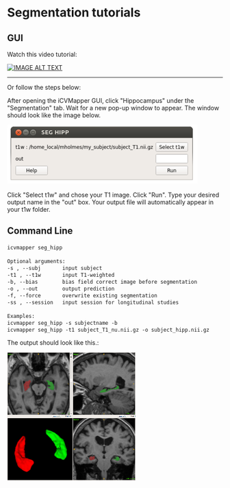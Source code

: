 # Segmentation tutorials

## GUI

Watch this video tutorial:

[![IMAGE ALT TEXT](https://img.youtube.com/vi/QF-1oIQ4eRA/0.jpg)](https://youtu.be/QF-1oIQ4eRA "Hipp Seg")

-----

Or follow the steps below:

After opening the iCVMapper GUI, click "Hippocampus" under the "Segmentation" tab. Wait for a new pop-up window to appear. The window should look like the image below.

![hippocampus pop up window](images/hipp_1.PNG)

Click "Select t1w" and chose your T1 image. Click "Run".
Type your desired output name in the "out" box.
Your output file will automatically appear in your t1w folder.


## Command Line

    icvmapper seg_hipp
    
    Optional arguments:
    -s , --subj       input subject
    -t1 , --t1w       input T1-weighted
    -b, --bias        bias field correct image before segmentation
    -o , --out        output prediction
    -f, --force       overwrite existing segmentation
    -ss , --session   input session for longitudinal studies
    
    Examples:
    icvmapper seg_hipp -s subjectname -b
    icvmapper seg_hipp -t1 subject_T1_nu.nii.gz -o subject_hipp.nii.gz

The output should look like this.:

![hippocampus segmentation](images/3d_snap_resize.png)
